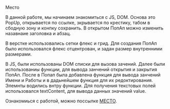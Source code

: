 Место

В данной работе, мы начинаем знакомиться с JS, DOM. Основа это PopUp, открывается по ссылке, зкрывается по крестику, табом в сбодную зону и конпку сохранить. В открытом ПопАп можно изменить назавнаие заголовка и абзац. 

В верстке использовались сетки флекс и грид. Для создания ПопАп было использовался флекс отцентрован, и задан размер внутренними размерами. 

В JS, были использованы DOM списки для вызова зачений. Далее были использованиы функции, для вывода занчений открытия и закрытия ПопАп. После в Попап была добавлена функция для вывода занчений Имени и Работы и в дадьнейшем функция для их редоктирования. Элемнты водились внтру функции. Для получения текстовых полей использовался textContent, для вывода данных значений value.



Ознакомиься с работой, можно поссылке [МЕСТО](https://voviii1984.github.io/mesto/index.html).